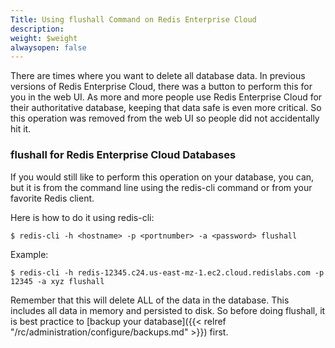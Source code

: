 ```yaml
---
Title: Using flushall Command on Redis Enterprise Cloud
description: 
weight: $weight
alwaysopen: false
---
```

There are times where you want to delete all database data. In previous
versions of Redis Enterprise Cloud, there was a button to perform this
for you in the web UI. As more and more people use Redis Enterprise
Cloud for their authoritative database, keeping that data safe is even
more critical. So this operation was removed from the web UI so people
did not accidentally hit it.

### flushall for Redis Enterprise Cloud Databases

If you would still like to perform this operation on your database, you
can, but it is from the command line using the redis-cli command or from
your favorite Redis client.

Here is how to do it using redis-cli:

``` src
$ redis-cli -h <hostname> -p <portnumber> -a <password> flushall
```

Example:

``` src
$ redis-cli -h redis-12345.c24.us-east-mz-1.ec2.cloud.redislabs.com -p 12345 -a xyz flushall
```

Remember that this will delete ALL of the data in the database. This
includes all data in memory and persisted to disk. So before doing
flushall, it is best practice to [backup your
database]({{< relref "/rc/administration/configure/backups.md" >}}) first.

### 
